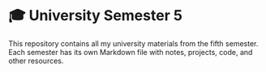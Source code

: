 # 🎓 University Semester 5

This repository contains all my university materials from the fifth semester. 
Each semester has its own Markdown file with notes, projects, code, and other resources.
